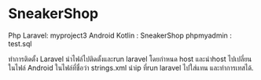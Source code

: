 # SneakerShop
Php Laravel: myproject3
Android Kotlin : SneakerShop
phpmyadmin : test.sql

ทำการติดตั้ง Laravel นำไฟล์ไปติดตั้งและrun laravel โดยกำหนด host และนำhost ไปเปลี่ยนในไฟล์ Android ในไฟล์ที่ชื่อว่า strings.xml นำip ที่run laravel ไปใส่แทน และทำการเทสได้.

